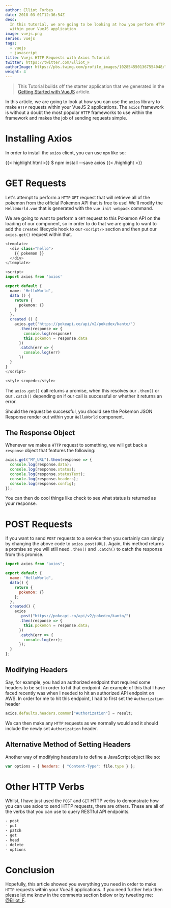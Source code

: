 ```yaml
---
author: Elliot Forbes
date: 2018-03-01T12:36:54Z
desc:
  In this tutorial, we are going to be looking at how you perform HTTP requests
  within your VueJS application
image: vuejs.png
series: vuejs
tags:
  - vuejs
  - javascript
title: Vuejs HTTP Requests with Axios Tutorial
twitter: https://twitter.com/Elliot_F
authorImage: https://pbs.twimg.com/profile_images/1028545501367554048/lzr43cQv_400x400.jpg
weight: 4
---
```


> This Tutorial builds off the starter application that we generated in the
> [Getting Started with VueJS](/javascript/vuejs/getting-started-with-vuejs/)
> article.

In this article, we are going to look at how you can use the `axios` library to
make `HTTP` requests within your VueJS 2 applications. The `axios` framework is
without a doubt the most popular `HTTP` frameworks to use within the framework
and makes the job of sending requests simple.

# Installing Axios

In order to install the `axios` client, you can use `npm` like so:

{{< highlight html >}} \$ npm install --save axios {{< /highlight >}}

# GET Requests

Let's attempt to perform a `HTTP` `GET` request that will retrieve all of the
pokemon from the official Pokemon API that is free to use! We'll modify the
`HelloWorld.vue` that is generated with the `vue init webpack` command.

We are going to want to perform a `GET` request to this Pokemon API on the
loading of our component, so in order to do that we are going to want to add the
`created` lifecycle hook to our `<script/>` section and then put our
`axios.get()` request within that.

```ts
<template>
  <div class="hello">
    {{ pokemon }}
  </div>
</template>

<script>
import axios from 'axios'

export default {
  name: 'HelloWorld',
  data () {
    return {
      pokemon: {}
    }
  },
  created () {
    axios.get('https://pokeapi.co/api/v2/pokedex/kanto/')
      .then(response => {
        console.log(response)
        this.pokemon = response.data
      })
      .catch(err => {
        console.log(err)
      })
  }
}
</script>

<style scoped></style>
```

The `axios.get()` call returns a promise, when this resolves our `.then()` or
our `.catch()` depending on if our call is successful or whether it returns an
error.

Should the request be successful, you should see the Pokemon JSON Response
render out within your `HelloWorld` component.

## The Response Object

Whenever we make a `HTTP` request to something, we will get back a `response`
object that features the following:

```js
axios.get("MY_URL").then(response => {
  console.log(response.data);
  console.log(response.status);
  console.log(response.statusText);
  console.log(response.headers);
  console.log(response.config);
});
```

You can then do cool things like check to see what status is returned as your
response.

# POST Requests

If you want to send `POST` requests to a service then you certainly can simply
by changing the above code to `axios.post(URL)`. Again, this method returns a
promise so you will still need `.then()` and `.catch()` to catch the response
from this promise.

```js
import axios from "axios";

export default {
  name: "HelloWorld",
  data() {
    return {
      pokemon: {}
    };
  },
  created() {
    axios
      .post("https://pokeapi.co/api/v2/pokedex/kanto/")
      .then(response => {
        this.pokemon = response.data;
      })
      .catch(err => {
        console.log(err);
      });
  }
};
```

## Modifying Headers

Say, for example, you had an authorized endpoint that required some headers to
be set in order to hit that endpoint. An example of this that I have faced
recently was when I needed to hit an authorized API endpoint on AWS. In order
for me to hit this endpoint, I had to first set the `Authorization` header

```js
axios.defaults.headers.common["Authorization"] = result;
```

We can then make any `HTTP` requests as we normally would and it should include
the newly set `Authorization` header.

## Alternative Method of Setting Headers

Another way of modifying headers is to define a JavaScript object like so:

```js
var options = { headers: { "Content-Type": file.type } };
```

# Other HTTP Verbs

Whilst, I have just used the `POST` and `GET` HTTP verbs to demonstrate how you
can use axios to send HTTP requests, there are others. These are all of the
verbs that you can use to query RESTful API endpoints.

```bash
- post
- put
- patch
- get
- head
- delete
- options
```

# Conclusion

Hopefully, this article showed you everything you need in order to make `HTTP`
requests within your VueJS applications. If you need further help then please
let me know in the comments section below or by tweeting me:
[@Elliot_F](https://twitter.com/elliot_f).
